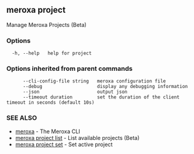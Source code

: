 ## meroxa project

Manage Meroxa Projects (Beta)

### Options

```
  -h, --help   help for project
```

### Options inherited from parent commands

```
      --cli-config-file string   meroxa configuration file
      --debug                    display any debugging information
      --json                     output json
      --timeout duration         set the duration of the client timeout in seconds (default 10s)
```

### SEE ALSO

* [meroxa](meroxa.md)	 - The Meroxa CLI
* [meroxa project list](meroxa_project_list.md)	 - List available projects (Beta)
* [meroxa project set](meroxa_project_set.md)	 - Set active project

